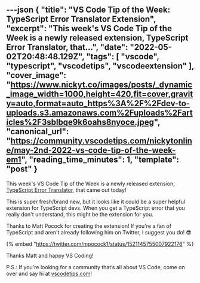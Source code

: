 ---json
{
  "title": "VS Code Tip of the Week: TypeScript Error Translator Extension",
  "excerpt": "This week's VS Code Tip of the Week is a newly released extension, TypeScript Error Translator, that...",
  "date": "2022-05-02T20:48:48.129Z",
  "tags": [
    "vscode",
    "typescript",
    "vscodetips",
    "vscodeextension"
  ],
  "cover_image": "https://www.nickyt.co/images/posts/_dynamic_image_width=1000,height=420,fit=cover,gravity=auto,format=auto_https%3A%2F%2Fdev-to-uploads.s3.amazonaws.com%2Fuploads%2Farticles%2F3sblbqe9k6oahs8nyoce.jpeg",
  "canonical_url": "https://community.vscodetips.com/nickytonline/may-2nd-2022-vs-code-tip-of-the-week-em1",
  "reading_time_minutes": 1,
  "template": "post"
}
---

This week's VS Code Tip of the Week is a newly released extension, [TypeScript Error Translator](https://marketplace.visualstudio.com/items?itemName=mattpocock.ts-error-translator), that came out today!

This is super fresh/brand new, but it looks like it could be a super helpful extension for TypeScript devs. When you get a TypeScript error that you really don't understand, this might be the extension for you.

Thanks to Matt Pocock for creating the extension! If you're a fan of TypeScript and aren't already following him on Twitter, I suggest you do! 😎

{% embed "https://twitter.com/mpocock1/status/1521145755007922176" %}

Thanks Matt and happy VS Coding!

P.S.: If you're looking for a community that’s all about VS Code, come on over and say hi at [vscodetips.com](https://vscodetips.com)!
